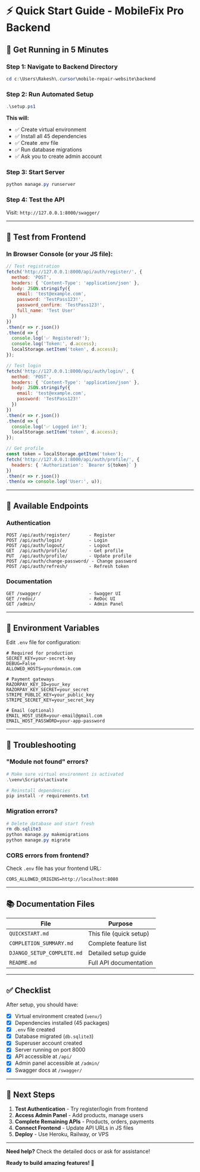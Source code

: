 # ⚡ Quick Start Guide - MobileFix Pro Backend

## 🚀 Get Running in 5 Minutes

### Step 1: Navigate to Backend Directory
```powershell
cd c:\Users\Rakesh\.cursor\mobile-repair-website\backend
```

### Step 2: Run Automated Setup
```powershell
.\setup.ps1
```

**This will:**
- ✅ Create virtual environment
- ✅ Install all 45 dependencies
- ✅ Create .env file
- ✅ Run database migrations
- ✅ Ask you to create admin account

### Step 3: Start Server
```powershell
python manage.py runserver
```

### Step 4: Test the API
Visit: `http://127.0.0.1:8000/swagger/`

---

## 📱 Test from Frontend

### In Browser Console (or your JS file):

```javascript
// Test registration
fetch('http://127.0.0.1:8000/api/auth/register/', {
  method: 'POST',
  headers: { 'Content-Type': 'application/json' },
  body: JSON.stringify({
    email: 'test@example.com',
    password: 'TestPass123!',
    password_confirm: 'TestPass123!',
    full_name: 'Test User'
  })
})
.then(r => r.json())
.then(d => {
  console.log('✅ Registered!');
  console.log('Token:', d.access);
  localStorage.setItem('token', d.access);
});

// Test login
fetch('http://127.0.0.1:8000/api/auth/login/', {
  method: 'POST',
  headers: { 'Content-Type': 'application/json' },
  body: JSON.stringify({
    email: 'test@example.com',
    password: 'TestPass123!'
  })
})
.then(r => r.json())
.then(d => {
  console.log('✅ Logged in!');
  localStorage.setItem('token', d.access);
});

// Get profile
const token = localStorage.getItem('token');
fetch('http://127.0.0.1:8000/api/auth/profile/', {
  headers: { 'Authorization': `Bearer ${token}` }
})
.then(r => r.json())
.then(u => console.log('User:', u));
```

---

## 🎯 Available Endpoints

### Authentication
```
POST /api/auth/register/       - Register
POST /api/auth/login/          - Login  
POST /api/auth/logout/         - Logout
GET  /api/auth/profile/        - Get profile
PUT  /api/auth/profile/        - Update profile
POST /api/auth/change-password/ - Change password
POST /api/auth/refresh/        - Refresh token
```

### Documentation
```
GET /swagger/                  - Swagger UI
GET /redoc/                    - ReDoc UI
GET /admin/                    - Admin Panel
```

---

## 🔑 Environment Variables

Edit `.env` file for configuration:

```env
# Required for production
SECRET_KEY=your-secret-key
DEBUG=False
ALLOWED_HOSTS=yourdomain.com

# Payment gateways
RAZORPAY_KEY_ID=your_key
RAZORPAY_KEY_SECRET=your_secret
STRIPE_PUBLIC_KEY=your_public_key
STRIPE_SECRET_KEY=your_secret_key

# Email (optional)
EMAIL_HOST_USER=your-email@gmail.com
EMAIL_HOST_PASSWORD=your-app-password
```

---

## 🐛 Troubleshooting

### "Module not found" errors?
```powershell
# Make sure virtual environment is activated
.\venv\Scripts\activate

# Reinstall dependencies
pip install -r requirements.txt
```

### Migration errors?
```powershell
# Delete database and start fresh
rm db.sqlite3
python manage.py makemigrations
python manage.py migrate
```

### CORS errors from frontend?
Check `.env` file has your frontend URL:
```env
CORS_ALLOWED_ORIGINS=http://localhost:8080
```

---

## 📚 Documentation Files

| File | Purpose |
|------|---------|
| `QUICKSTART.md` | This file (quick setup) |
| `COMPLETION_SUMMARY.md` | Complete feature list |
| `DJANGO_SETUP_COMPLETE.md` | Detailed setup guide |
| `README.md` | Full API documentation |

---

## ✅ Checklist

After setup, you should have:

- [x] Virtual environment created (`venv/`)
- [x] Dependencies installed (45 packages)
- [x] `.env` file created
- [x] Database migrated (`db.sqlite3`)
- [x] Superuser account created
- [x] Server running on port 8000
- [x] API accessible at `/api/`
- [x] Admin panel accessible at `/admin/`
- [x] Swagger docs at `/swagger/`

---

## 🚀 Next Steps

1. **Test Authentication** - Try register/login from frontend
2. **Access Admin Panel** - Add products, manage users
3. **Complete Remaining APIs** - Products, orders, payments
4. **Connect Frontend** - Update API URLs in JS files
5. **Deploy** - Use Heroku, Railway, or VPS

---

**Need help?** Check the detailed docs or ask for assistance!

**Ready to build amazing features! 🎉**
